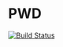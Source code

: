 # PWD

[![Build Status](https://travis-ci.com/mizun524/PWD.jl.svg?branch=master)](https://travis-ci.com/mizun524/PWD.jl)
